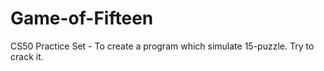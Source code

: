 # Game-of-Fifteen
CS50 Practice Set - To create a program which simulate 15-puzzle. Try to crack it.
